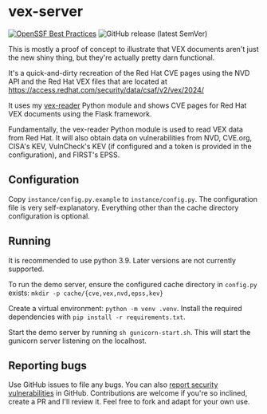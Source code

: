 # vex-server

[![OpenSSF Best Practices](https://www.bestpractices.dev/projects/10739/badge)](https://www.bestpractices.dev/projects/10739)
![GitHub release (latest SemVer)](https://img.shields.io/github/v/release/vdanen/vex-server?sort=semver)

This is mostly a proof of concept to illustrate that VEX documents aren't
just the new shiny thing, but they're actually pretty darn functional.

It's a quick-and-dirty recreation of the Red Hat CVE pages using the NVD
API and the Red Hat VEX files that are located at
https://access.redhat.com/security/data/csaf/v2/vex/2024/

It uses my [vex-reader](https://pypi.org/project/vex-reader/) Python module
and shows CVE pages for Red Hat VEX documents using the Flask framework.

Fundamentally, the vex-reader Python module is used to read VEX data from
Red Hat.  It will also obtain data on vulnerabilities from NVD, CVE.org,
CISA's KEV, VulnCheck's KEV (if configured and a token is provided in the
configuration), and FIRST's EPSS.

## Configuration

Copy `instance/config.py.example` to `instance/config.py`.  The
configuration file is very self-explanatory.  Everything other than the
cache directory configuration is optional.

## Running

It is recommended to use python 3.9.  Later versions are not currently
supported.

To run the demo server, ensure the configured cache directory in
`config.py` exists: `mkdir -p cache/{cve,vex,nvd,epss,kev}`

Create a virtual environment: `python -m venv .venv`.  Install the required
dependencies with `pip install -r requirements.txt`.

Start the demo server by running `sh gunicorn-start.sh`.  This will start
the gunicorn server listening on the localhost.

## Reporting bugs
Use GitHub issues to file any bugs.  You can also [report security
vulnerabilities](https://github.com/vdanen/vex-server/security/advisories/new)
in GitHub.  Contributions are welcome if you're so inclined, create a PR
and I'll review it.  Feel free to fork and adapt for your own use.
